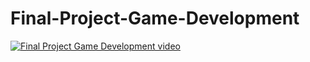 # Final-Project-Game-Development

[![Final Project Game Development video](http://img.youtube.com/vi/kPtCjqkLpgs/0.jpg)](http://www.youtube.com/watch?v=kPtCjqkLpgs)